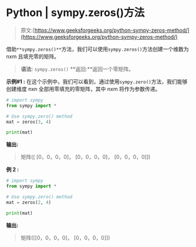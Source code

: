 # Python | sympy.zeros()方法

> 原文:[https://www.geeksforgeeks.org/python-sympy-zeros-method/](https://www.geeksforgeeks.org/python-sympy-zeros-method/)

借助`**sympy.zeros()**`方法，我们可以使用`sympy.zeros()`方法创建一个维数为 nxm 且填充零的矩阵。

> **语法:** `sympy.zeros()`
> **返回:**返回一个零矩阵。

**示例#1 :**
在这个示例中，我们可以看到，通过使用`sympy.zero()`方法，我们能够创建维度 nxn 全部用零填充的零矩阵，其中 nxm 将作为参数传递。

```py
# import sympy
from sympy import *

# Use sympy.zero() method
mat = zeros(3, 4)

print(mat)
```

**输出:**

> 矩阵([
> [0，0，0，0]，
> [0，0，0，0]，
> [0，0，0，0]])

**例 2 :**

```py
# import sympy
from sympy import *

# Use sympy.zero() method
mat = zeros(2, 4)

print(mat)
```

**输出:**

> 矩阵([[0，0，0，0]，
> [0，0，0，0]])